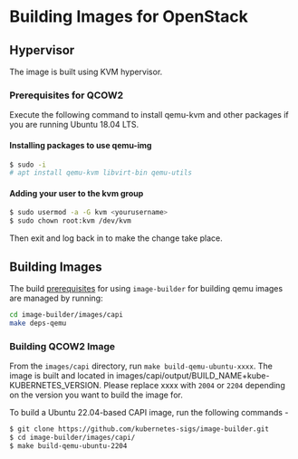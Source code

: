 # Building Images for OpenStack

## Hypervisor

The image is built using KVM hypervisor.

### Prerequisites for QCOW2

Execute the following command to install qemu-kvm and other packages if you are running Ubuntu 18.04 LTS.

#### Installing packages to use qemu-img

```bash
$ sudo -i
# apt install qemu-kvm libvirt-bin qemu-utils
```

#### Adding your user to the kvm group

```bash
$ sudo usermod -a -G kvm <yourusername>
$ sudo chown root:kvm /dev/kvm
```

Then exit and log back in to make the change take place.

## Building Images

The build [prerequisites](../capi.md#prerequisites) for using `image-builder` for
building qemu images are managed by running:

```bash
cd image-builder/images/capi
make deps-qemu
```

### Building QCOW2 Image

From the `images/capi` directory, run `make build-qemu-ubuntu-xxxx`. The image is built and located in images/capi/output/BUILD_NAME+kube-KUBERNETES_VERSION. Please replace xxxx with `2004` or `2204` depending on the version you want to build the image for.

To build a Ubuntu 22.04-based CAPI image, run the following commands -

```bash
$ git clone https://github.com/kubernetes-sigs/image-builder.git
$ cd image-builder/images/capi/
$ make build-qemu-ubuntu-2204
```
